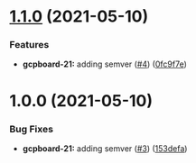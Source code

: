 # [1.1.0](https://bitbucket.org/sourcedgroup/terraform-gcp-landing-zone-bootstrap/compare/1.0.3...1.1.0) (2021-05-10)


### Features

* **gcpboard-21:** adding semver ([#4](https://bitbucket.org/sourcedgroup/terraform-gcp-landing-zone-bootstrap/issues/4)) ([0fc9f7e](https://bitbucket.org/sourcedgroup/terraform-gcp-landing-zone-bootstrap/commit/0fc9f7ee5b41c3fa65e3901549b01690e5a7195d))

# 1.0.0 (2021-05-10)


### Bug Fixes

* **gcpboard-21:** adding semver ([#3](https://bitbucket.org/sourcedgroup/terraform-gcp-landing-zone-bootstrap/issues/3)) ([153defa](https://bitbucket.org/sourcedgroup/terraform-gcp-landing-zone-bootstrap/commit/153defa767832253a5b834450eff5ce213a4dc86))
